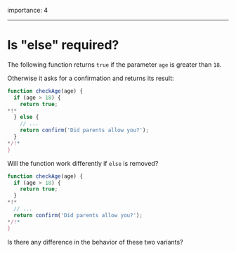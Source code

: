 importance: 4

---

# Is "else" required?

The following function returns `true` if the parameter `age` is greater than `18`.

Otherwise it asks for a confirmation and returns its result:

```js
function checkAge(age) {
  if (age > 18) {
    return true;
*!*
  } else {
    // ...
    return confirm('Did parents allow you?');
  }
*/!*
}
```

Will the function work differently if `else` is removed?

```js
function checkAge(age) {
  if (age > 18) {
    return true;
  }
*!*
  // ...
  return confirm('Did parents allow you?');
*/!*
}
```

Is there any difference in the behavior of these two variants?